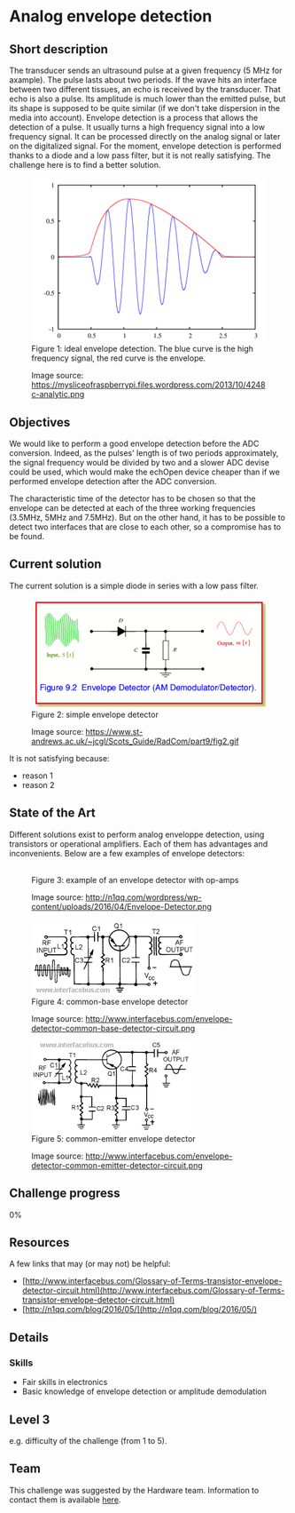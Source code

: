 # Analog envelope detection

## Short description
The transducer sends an ultrasound pulse at a given frequency (5 MHz for axample). The pulse lasts about two periods. If the wave hits an interface between two different tissues, an echo is received by the transducer. That echo is also a pulse. Its amplitude is much lower than the emitted pulse, but its shape is supposed to be quite similar (if we don't take dispersion in the media into account). Envelope detection is a process that allows the detection of a pulse. It usually turns a high frequency signal into a low frequency signal. It can be processed directly on the analog signal or later on the digitalized signal. For the moment, envelope detection is performed thanks to a diode and a low pass filter, but it is not really satisfying. The challenge here is to find a better solution.

<figure>
  <img src="/challenges/envelope_detection/envelope_detection_principle.png" alt="" />
  <figcaption> Figure 1: ideal envelope detection. The blue curve is the high frequency signal, the red curve is the envelope.
  
  Image source: https://mysliceofraspberrypi.files.wordpress.com/2013/10/4248c-analytic.png</figcaption>
</figure>

## Objectives
We would like to perform a good envelope detection before the ADC conversion. Indeed, as the pulses' length is of two periods approximately, the signal frequency would be divided by two and a slower ADC devise could be used, which would make the echOpen device cheaper than if we performed envelope detection after the ADC conversion.

The characteristic time of the detector has to be chosen so that the envelope can be detected at each of the three working frequencies (3.5MHz, 5MHz and 7.5MHz). But on the other hand, it has to be possible to detect two interfaces that are close to each other, so a compromise has to be found.


## Current solution
The current solution is a simple diode in series with a low pass filter.
<figure>
  <img src="/challenges/envelope_detection/envelope_detector.gif" alt="" />
  <figcaption> Figure 2: simple envelope detector
  
  Image source: https://www.st-andrews.ac.uk/~jcgl/Scots_Guide/RadCom/part9/fig2.gif</figcaption>
</figure>

It is not satisfying because: 
* reason 1
* reason 2

## State of the Art
Different solutions exist to perform analog enveloppe detection, using transistors or operational amplifiers. Each of them has advantages and inconvenients. Below are a few examples of envelope detectors:

<figure>
  <img src="/challenges/envelope_detection/Envelope_Detector.png" alt="" />
  <figcaption> Figure 3: example of an envelope detector with op-amps
  
  Image source: http://n1qq.com/wordpress/wp-content/uploads/2016/04/Envelope-Detector.png</figcaption>
</figure>

<figure>
  <img src="/challenges/envelope_detection/envelope-detector-common-base-detector-circuit.png" alt="" />
  <figcaption> Figure 4: common-base envelope detector
  
  Image source: http://www.interfacebus.com/envelope-detector-common-base-detector-circuit.png</figcaption>
</figure>

<figure>
  <img src="/challenges/envelope_detection/envelope-detector-common-emitter-detector-circuit.png" alt="" />
  <figcaption> Figure 5: common-emitter envelope detector
  
  Image source: http://www.interfacebus.com/envelope-detector-common-emitter-detector-circuit.png</figcaption>
</figure>



## Challenge progress
0%


## Resources
A few links that may (or may not) be helpful:
* [http://www.interfacebus.com/Glossary-of-Terms-transistor-envelope-detector-circuit.html](http://www.interfacebus.com/Glossary-of-Terms-transistor-envelope-detector-circuit.html)
* [http://n1qq.com/blog/2016/05/](http://n1qq.com/blog/2016/05/)


## Details

### Skills 
* Fair skills in electronics
* Basic knowledge of envelope detection or amplitude demodulation


## Level 3
e.g. difficulty of the challenge (from 1 to 5).

## Team
This challenge was suggested by the Hardware team. Information to contact them is available [here](./howto/teams.md).
